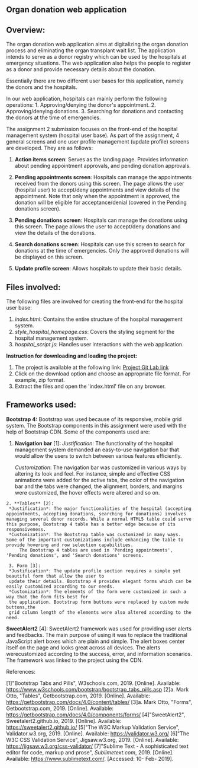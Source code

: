 ﻿

## Organ donation web application

## Overview:

 The organ donation web application aims at digitalizing the organ donation process and eliminating the organ transplant wait list. The application intends to serve as a donor registry which can be used by the hospitals at emergency situations. The web application also helps the people to register as a donor and provide necessary details about the donation. 
 
 Essentially there are two different user bases for this application, namely the donors and the hospitals.

In our web application, hospitals can mainly perform the following  operations:
     1. Approving/denying the donor's appointment.
     2. Approving/denying donations.
     3. Searching for donations and contacting the donors at the time of emergencies.
     
The assignment 2 submission focuses on the front-end of the hospital management system (hospital user base).  As part of the assignment, 4 general screens and one user profile management (update profile) screens are developed. They are as follows:

  1. **Action items screen**:  Serves as the landing page. Provides information about pending appointment approvals, and pending donation approvals.
     
  2. **Pending appointments screen**: Hospitals can manage the appointments received from the donors using this screen.   The page allows the user (hospital user) to accept/deny appointments and view details of the appointment.  Note that only when the appointment is approved, the donation will be eligible for acceptance/denial (covered in the Pending donations screen).
     
  3. **Pending donations screen**: Hospitals can manage the donations using this screen. The page allows the user to accept/deny donations and view the details of the donations. 
     
 4. **Search donations screen**: Hospitals can use this screen to search for donations at the time of emergencies.  Only the approved donations will be displayed on this screen. 
     
 5. **Update profile screen**: Allows hospitals to update their basic details.

## Files involved:

The following files are involved for creating the front-end for the hospital user base:

  1. *index.html*: Contains the entire structure of the hospital management system.
  2. *style_hospital_homepage.css*: Covers the styling segment for the hospital management system.
  3. *hospital_script.js*: Handles user interactions with the web application.
     
**Instruction for downloading and loading the project:**

 1. The project is available at the following link: [Project Git Lab link](https://git.cs.dal.ca/aravind/organ-donation---hospital-management-front-end.git)
 2. Click on the download option and choose an appropriate file format. For example, zip format.
 3. Extract the files and open the 'index.html' file on any browser.
    

## Frameworks used:

**Bootstrap 4:** 
     Bootstrap was used because of its responsive, mobile grid system. The Bootstrap components in this assignment were used with the help of Bootstrap CDN. Some of the components used are:

  1. **Navigation bar** [1]: 
    *Justification*: The functionality of the hospital management system demanded an easy-to-use navigation bar that would allow the users to switch between various features efficiently.  
     
     *Customization*: The navigation bar was customized in various ways by altering its look and feel.  For instance, simple and effective CSS animations were added for the active tabs, the color of the navigation bar and the tabs were changed, the alignment, borders, and margins were customized, the hover effects were altered and so on.  

    2. **Tables** [2]: 
     *Justification*: The major functionalities of the hospital (accepting appointments, accepting donations, searching for donations) involves managing several donor records. While a normal HTML5 table could serve this purpose, Bootstrap 4 table has a better edge because of its responsiveness.
	 *Customization*: The Bootstrap table was customized in many ways. Some of the important customizations include enhancing the table to provide hovering and row selection capabilities.
	     The Bootstrap 4 tables are used in 'Pending appointments', 'Pending donations', and 'Search donations' screens.
     
     3. Form [3]:
     *Justification*: The update profile section requires a simple yet beautiful form that allow the user to
	 update their details. Bootstrap 4 provides elegant forms which can be easily customized according to our needs.
	 *Customization*: The elements of the form were customized in such a way that the form fits best for
	 the application. Bootstrap form buttons were replaced by custom made buttons,the 
	 grid column length of the elements were also altered according to the need. 
	 
**SweetAlert2** [4]:  SweetAlert2 framework was used for providing user alerts and feedbacks. The main purpose of using it was to replace the traditional JavaScript alert boxes which are plain  and simple. The alert boxes center itself on the page and looks great across all devices. The alerts werecustomized according to the success, error, and information scenarios. The framework was linked to
     the project using the CDN. 	 
	 
References:
	 
[1]"Bootstrap Tabs and Pills", W3schools.com, 2019. [Online]. Available: https://www.w3schools.com/bootstrap/bootstrap_tabs_pills.asp
	 [2]a. Mark Otto, "Tables", Getbootstrap.com, 2019. [Online]. Available: https://getbootstrap.com/docs/4.0/content/tables/
	 [3]a. Mark Otto, "Forms", Getbootstrap.com, 2019. [Online]. Available: https://getbootstrap.com/docs/4.0/components/forms/
	 [4]"SweetAlert2", Sweetalert2.github.io, 2019. [Online]. Available: https://sweetalert2.github.io/
	 [5]"The W3C Markup Validation Service", Validator.w3.org, 2019. [Online]. Available: https://validator.w3.org/
	 [6]"The W3C CSS Validation Service", Jigsaw.w3.org, 2019. [Online]. Available: https://jigsaw.w3.org/css-validator/
	 [7]"Sublime Text - A sophisticated text editor for code, markup and prose", _Sublimetext.com_, 2019. [Online]. Available: https://www.sublimetext.com/. [Accessed: 10- Feb- 2019].
	 
